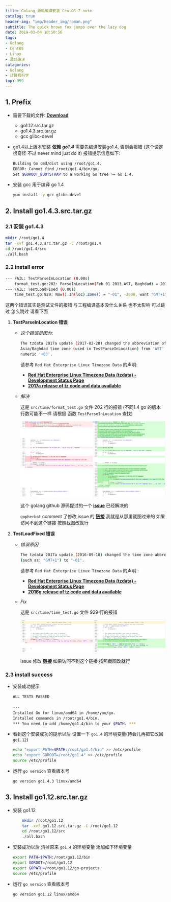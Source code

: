 ```yaml
---
title: Golang 源码编译安装 CentOS 7 note
catalog: true
header-img: "img/header_img/roman.png"
subtitle: The quick brown fox jumps over the lazy dog
date: 2019-03-04 10:50:56
tags:
- Golang
- CentOS
- Linux
- 源码编译
catagories:
- Golang
- 计算机科学
top: 999
---
```


## 1. Prefix

- 需要下载的文件: **[Download](https://golang.org/dl/)**
      
  - go1.12.src.tar.gz
  - go1.4.3.src.tar.gz
  - gcc glibc-devel

 - go1.4以上版本安装 **依赖** ***go1.4*** 需要先编译安装go1.4, 否则会报错 (这个设定 很奇怪 不过 never mind just do it)
	报错提示信息如下:

    ```bash
    Building Go cmd/dist using /root/go1.4.
    ERROR: Cannot find /root/go1.4/bin/go.
    Set $GOROOT_BOOTSTRAP to a working Go tree >= Go 1.4.
    ```
  - 安装 gcc 用于编译 go 1.4
	```bash
	yum install -y gcc glibc-devel
	```

## 2. Install go1.4.3.src.tar.gz

### 2.1 安装 go1.4.3

```bash
mkdir /root/go1.4
tar -xvf go1.4.3.src.tar.gz -C /root/go1.4
cd /root/go1.4/src
./all.bash
```

### 2.2 install error

```bash
--- FAIL: TestParseInLocation (0.00s)
	format_test.go:202: ParseInLocation(Feb 01 2013 AST, Baghdad) = 2013-02-01 00:00:00 +0000 AST, want 2013-02-01 00:00:00 +0300 +03
--- FAIL: TestLoadFixed (0.00s)
	time_test.go:929: Now().In(loc).Zone() = "-01", -3600, want "GMT+1", -3600
```

这两个错误其实是测试文件的报错 与工程编译基本没什么关系 也不太影响 可以跳过 怎么跳过 请看下面

1. **TestParseInLocation 错误**

	- _这个错误是因为_:

		```bash
		The tzdata 2017a update (2017-02-28) changed the abbreviation of the
		Asia/Baghdad time zone (used in TestParseInLocation) from 'AST' to the
		numeric '+03'.
		```

		请参考 `Red Hat Enterprise Linux Timezone Data` 的声明:
		- **[Red Hat Enterprise Linux Timezone Data (tzdata) - Development Status Page](https://access.redhat.com/articles/1187353)**
		- **[2017a release of tz code and data available](https://mm.icann.org/pipermail/tz-announce/2017-February/000045.html)**

	- _解决_

		这是 `src/time/format_test.go` 文件 202 行的报错 
		(不同1.4 go 的版本 行数可能不一样 请根据 函数 `TestParseInLocation` 查找)

		![TestParseInLocation_diff.png](Golang-源码-CentOS-编译安装-note/TestParseInLocation_diff.png)

		这个 golang github 源码提过的一个 **[issue](https://github.com/golang/go/issues/19457)** 已经解决的

		`gopherbot` comment 了修改 issue 的 **[链接](https://go-review.googlesource.com/c/go/+/37964/)** 我就是从那里截图过来的 如果访问不到这个链接 按照截图改就行

2. **TestLoadFixed 错误**

	- _错误原因_

		```bash
		The tzdata 2017a update (2016-09-18) changed the time zone abbreviation from a long English-language string
		(such as: "GMT+1") to "-01".
		```

		请参考 `Red Hat Enterprise Linux Timezone Data` 的声明 :
		- **[Red Hat Enterprise Linux Timezone Data (tzdata) - Development Status Page](https://access.redhat.com/articles/1187353)**
		- **[2016g release of tz code and data available](https://mm.icann.org/pipermail/tz-announce/2016-September/000041.html)**

	- _Fix_

		这是 `src/time/time_test.go` 文件 929 行的报错

		![TestLoadFixed_diff](Golang-源码-CentOS-编译安装-note/TestLoadFixed_diff.png)

		issue 修改 **[链接](https://go-review.googlesource.com/c/go/+/29995/3/src/time/time_test.go#b951)** 如果访问不到这个链接 按照截图改就行

### 2.3 install success

- 安装成功提示
	```bash
	ALL TESTS PASSED

	---
	Installed Go for linux/amd64 in /home/you/go.
	Installed commands in /root/go1.4/bin.
	*** You need to add /home/go1.4/bin to your $PATH. ***
	```

- 看到这个安装成功的提示以后 设置一下 `go1.4` 的环境变量(待会儿再把它改回 `go1.12`)

	```bash
	echo "export PATH=$PATH:/root/go1.4/bin" >> /etc/profile
	echo "export GOROOT=/root/go1.4" >> /etc/profile
	source /etc/profile
	```

- 运行 `go version` 查看版本号

	```bash
	go version go1.4.3 linux/amd64
	```

## 3. Install go1.12.src.tar.gz

- 安装 go1.12

	```bash
		mkdir /root/go1.12
		tar -xvf go1.12.src.tar.gz -C /root/go1.12
		cd /root/go1.12/src
		./all.bash
	```

- 安装成功以后 清掉原来 `go1.4` 的环境变量 添加如下环境变量

	```bash
	export PATH=$PATH:/root/go1.12/bin
	export GOROOT=/root/go1.12
	export GOPATH=/root/go1.12/go-projects
	source /etc/profile
	```

- 运行 `go version` 查看版本号

	```bash
	go version go1.12 linux/amd64
	```